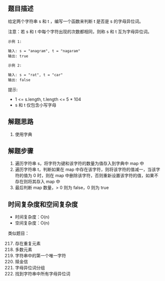 ## 题目描述

给定两个字符串 s 和 t ，编写一个函数来判断 t 是否是 s 的字母异位词。

注意：若 s 和 t 中每个字符出现的次数都相同，则称 s 和 t 互为字母异位词。
```
示例 1:

输入: s = "anagram", t = "nagaram"
输出: true
```
```
示例 2:

输入: s = "rat", t = "car"
输出: false
```

提示:

+ 1 <= s.length, t.length <= 5 * 104
+ s 和 t 仅包含小写字母

## 解题思路

1. 使用字典

## 解题步骤

1. 遍历字符串 s，将字符为键和该字符的数量为值存入到字典中 map 中
2. 遍历字符串 t，判断如果在 map 中存在该字符，则将该字符的值减一，当该字符的值为 0 时，则在 map 中删除该字符，否则重新设置该字符的值，如果不存在则将其存入 map 中
3. 最后判断 map 数量，> 0 则为 false，0 则为 true

## 时间复杂度和空间复杂度

+ 时间复杂度：O(n)
+ 空间复杂度：O(n)

类似题目：

217. 存在重复元素
169. 多数元素
387. 字符串中的第一个唯一字符
383. 赎金信
49. 字母异位词分组
438. 找到字符串中所有字母异位词